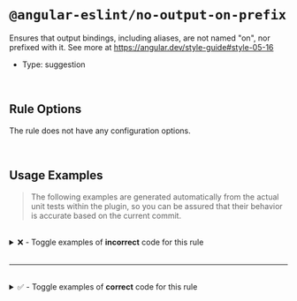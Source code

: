 <!--

  DO NOT EDIT.

  This markdown file was autogenerated using a mixture of the following files as the source of truth for its data:
  - ../../src/rules/no-output-on-prefix.ts
  - ../../tests/rules/no-output-on-prefix/cases.ts

  In order to update this file, it is therefore those files which need to be updated, as well as potentially the generator script:
  - ../../../../tools/scripts/generate-rule-docs.ts

-->

<br>

# `@angular-eslint/no-output-on-prefix`

Ensures that output bindings, including aliases, are not named "on", nor prefixed with it. See more at https://angular.dev/style-guide#style-05-16

- Type: suggestion

<br>

## Rule Options

The rule does not have any configuration options.

<br>

## Usage Examples

> The following examples are generated automatically from the actual unit tests within the plugin, so you can be assured that their behavior is accurate based on the current commit.

<br>

<details>
<summary>❌ - Toggle examples of <strong>incorrect</strong> code for this rule</summary>

<br>

#### Default Config

```json
{
  "rules": {
    "@angular-eslint/no-output-on-prefix": [
      "error"
    ]
  }
}
```

<br>

#### ❌ Invalid Code

```ts
@Component({
  outputs: ['on']
            ~~~~
})
class Test {}
```

<br>

---

<br>

#### Default Config

```json
{
  "rules": {
    "@angular-eslint/no-output-on-prefix": [
      "error"
    ]
  }
}
```

<br>

#### ❌ Invalid Code

```ts
@Directive({
  inputs: [onCredit],
  'outputs': [onLevel, `test: on`, onFunction()],
                       ~~~~~~~~~~
})
class Test {}
```

<br>

---

<br>

#### Default Config

```json
{
  "rules": {
    "@angular-eslint/no-output-on-prefix": [
      "error"
    ]
  }
}
```

<br>

#### ❌ Invalid Code

```ts
@Component({
  ['outputs']: ['onTest: test', ...onArray],
                ~~~~~~~~~~~~~~
})
class Test {}
```

<br>

---

<br>

#### Default Config

```json
{
  "rules": {
    "@angular-eslint/no-output-on-prefix": [
      "error"
    ]
  }
}
```

<br>

#### ❌ Invalid Code

```ts
@Directive({
  [`outputs`]: ['onTest: test', ...onArray],
                ~~~~~~~~~~~~~~
})
class Test {}
```

<br>

---

<br>

#### Default Config

```json
{
  "rules": {
    "@angular-eslint/no-output-on-prefix": [
      "error"
    ]
  }
}
```

<br>

#### ❌ Invalid Code

```ts
@Component()
class Test {
  @Output() on: EventEmitter<any> = new EventEmitter<{}>();
            ~~
}
```

<br>

---

<br>

#### Default Config

```json
{
  "rules": {
    "@angular-eslint/no-output-on-prefix": [
      "error"
    ]
  }
}
```

<br>

#### ❌ Invalid Code

```ts
@Component()
class Test {
  on = output();
  ~~
}
```

<br>

---

<br>

#### Default Config

```json
{
  "rules": {
    "@angular-eslint/no-output-on-prefix": [
      "error"
    ]
  }
}
```

<br>

#### ❌ Invalid Code

```ts
@Directive()
class Test {
  @Output() @Custom('on') 'onPrefix' = new EventEmitter<void>();
                          ~~~~~~~~~~
}
```

<br>

---

<br>

#### Default Config

```json
{
  "rules": {
    "@angular-eslint/no-output-on-prefix": [
      "error"
    ]
  }
}
```

<br>

#### ❌ Invalid Code

```ts
@Directive()
class Test {
  'onPrefix' = output();
  ~~~~~~~~~~
}
```

<br>

---

<br>

#### Default Config

```json
{
  "rules": {
    "@angular-eslint/no-output-on-prefix": [
      "error"
    ]
  }
}
```

<br>

#### ❌ Invalid Code

```ts
@Component()
class Test {
  @Custom() @Output(`on`) _on = getOutput();
                    ~~~~
}
```

<br>

---

<br>

#### Default Config

```json
{
  "rules": {
    "@angular-eslint/no-output-on-prefix": [
      "error"
    ]
  }
}
```

<br>

#### ❌ Invalid Code

```ts
@Component()
class Test {
  _on = output({ alias: `on` });
                        ~~~~
}
```

<br>

---

<br>

#### Default Config

```json
{
  "rules": {
    "@angular-eslint/no-output-on-prefix": [
      "error"
    ]
  }
}
```

<br>

#### ❌ Invalid Code

```ts
@Directive()
class Test {
  @Output('onPrefix') _on = (this.subject$ as Subject<{on: boolean}>).pipe();
          ~~~~~~~~~~
}
```

<br>

---

<br>

#### Default Config

```json
{
  "rules": {
    "@angular-eslint/no-output-on-prefix": [
      "error"
    ]
  }
}
```

<br>

#### ❌ Invalid Code

```ts
@Directive()
class Test {
  _on = output({ alias: 'onPrefix' });
                        ~~~~~~~~~~
}
```

<br>

---

<br>

#### Default Config

```json
{
  "rules": {
    "@angular-eslint/no-output-on-prefix": [
      "error"
    ]
  }
}
```

<br>

#### ❌ Invalid Code

```ts
@Component()
class Test {
  @Output('getter') get 'on-getter'() {}
                        ~~~~~~~~~~~
}
```

<br>

---

<br>

#### Default Config

```json
{
  "rules": {
    "@angular-eslint/no-output-on-prefix": [
      "error"
    ]
  }
}
```

<br>

#### ❌ Invalid Code

```ts
@Injectable()
class Test {
  @Output('on') onPrefix = this.getOutput();
          ~~~~  ~~~~~~~~
}
```

<br>

---

<br>

#### Default Config

```json
{
  "rules": {
    "@angular-eslint/no-output-on-prefix": [
      "error"
    ]
  }
}
```

<br>

#### ❌ Invalid Code

```ts
@Injectable()
class Test {
  onPrefix = output({ alias: 'on' });
  ~~~~~~~~                   ~~~~
}
```

</details>

<br>

---

<br>

<details>
<summary>✅ - Toggle examples of <strong>correct</strong> code for this rule</summary>

<br>

#### Default Config

```json
{
  "rules": {
    "@angular-eslint/no-output-on-prefix": [
      "error"
    ]
  }
}
```

<br>

#### ✅ Valid Code

```ts
class Test {}
```

<br>

---

<br>

#### Default Config

```json
{
  "rules": {
    "@angular-eslint/no-output-on-prefix": [
      "error"
    ]
  }
}
```

<br>

#### ✅ Valid Code

```ts
@Page({
  outputs: ['on', onChange, `onLine`, 'on: on2', 'offline: on', ...onCheck, onOutput()],
})
class Test {}
```

<br>

---

<br>

#### Default Config

```json
{
  "rules": {
    "@angular-eslint/no-output-on-prefix": [
      "error"
    ]
  }
}
```

<br>

#### ✅ Valid Code

```ts
@Component()
class Test {
  on = new EventEmitter();
}
```

<br>

---

<br>

#### Default Config

```json
{
  "rules": {
    "@angular-eslint/no-output-on-prefix": [
      "error"
    ]
  }
}
```

<br>

#### ✅ Valid Code

```ts
@Directive()
class Test {
  @Output() buttonChange = new EventEmitter<'on'>();
}
```

<br>

---

<br>

#### Default Config

```json
{
  "rules": {
    "@angular-eslint/no-output-on-prefix": [
      "error"
    ]
  }
}
```

<br>

#### ✅ Valid Code

```ts
@Directive()
class Test {
  buttonChange = output<'on'>();
}
```

<br>

---

<br>

#### Default Config

```json
{
  "rules": {
    "@angular-eslint/no-output-on-prefix": [
      "error"
    ]
  }
}
```

<br>

#### ✅ Valid Code

```ts
@Component()
class Test {
  @Output() On = new EventEmitter<{ on: onType }>();
}
```

<br>

---

<br>

#### Default Config

```json
{
  "rules": {
    "@angular-eslint/no-output-on-prefix": [
      "error"
    ]
  }
}
```

<br>

#### ✅ Valid Code

```ts
@Component()
class Test {
  On = output<{ on: onType }>();
}
```

<br>

---

<br>

#### Default Config

```json
{
  "rules": {
    "@angular-eslint/no-output-on-prefix": [
      "error"
    ]
  }
}
```

<br>

#### ✅ Valid Code

```ts
@Directive()
class Test {
  @Output(`one`) ontype = new EventEmitter<{ bar: string, on: boolean }>();
}
```

<br>

---

<br>

#### Default Config

```json
{
  "rules": {
    "@angular-eslint/no-output-on-prefix": [
      "error"
    ]
  }
}
```

<br>

#### ✅ Valid Code

```ts
@Directive()
class Test {
  ontype = output<{ bar: string, on: boolean }>({ alias: `one` });
}
```

<br>

---

<br>

#### Default Config

```json
{
  "rules": {
    "@angular-eslint/no-output-on-prefix": [
      "error"
    ]
  }
}
```

<br>

#### ✅ Valid Code

```ts
@Component()
class Test {
  @Output('oneProp') common = new EventEmitter<ComplextOn>();
}
```

<br>

---

<br>

#### Default Config

```json
{
  "rules": {
    "@angular-eslint/no-output-on-prefix": [
      "error"
    ]
  }
}
```

<br>

#### ✅ Valid Code

```ts
@Component()
class Test {
  common = output<ComplextOn>({ alias: 'oneProp' });
}
```

<br>

---

<br>

#### Default Config

```json
{
  "rules": {
    "@angular-eslint/no-output-on-prefix": [
      "error"
    ]
  }
}
```

<br>

#### ✅ Valid Code

```ts
@Directive()
class Test<On> {
  @Output() ON = new EventEmitter<On>();
}
```

<br>

---

<br>

#### Default Config

```json
{
  "rules": {
    "@angular-eslint/no-output-on-prefix": [
      "error"
    ]
  }
}
```

<br>

#### ✅ Valid Code

```ts
@Directive()
class Test<On> {
  ON = output<On>();
}
```

<br>

---

<br>

#### Default Config

```json
{
  "rules": {
    "@angular-eslint/no-output-on-prefix": [
      "error"
    ]
  }
}
```

<br>

#### ✅ Valid Code

```ts
const on = 'on';
@Component()
class Test {
  @Output(on) touchMove: EventEmitter<{ action: 'on' | 'off' }> = new EventEmitter<{ action: 'on' | 'off' }>();
}
```

<br>

---

<br>

#### Default Config

```json
{
  "rules": {
    "@angular-eslint/no-output-on-prefix": [
      "error"
    ]
  }
}
```

<br>

#### ✅ Valid Code

```ts
const on = 'on';
@Component()
class Test {
  touchMove = output<{ action: 'on' | 'off' }>({ alias: on });
}
```

<br>

---

<br>

#### Default Config

```json
{
  "rules": {
    "@angular-eslint/no-output-on-prefix": [
      "error"
    ]
  }
}
```

<br>

#### ✅ Valid Code

```ts
const test = 'on';
const on = 'on';
@Directive()
class Test {
  @Output(test) [on]: EventEmitter<OnTest>;
}
```

<br>

---

<br>

#### Default Config

```json
{
  "rules": {
    "@angular-eslint/no-output-on-prefix": [
      "error"
    ]
  }
}
```

<br>

#### ✅ Valid Code

```ts
const test = 'on';
const on = 'on';
@Directive()
class Test {
  [on] = output<OnTest>({ alias: test });
}
```

<br>

---

<br>

#### Default Config

```json
{
  "rules": {
    "@angular-eslint/no-output-on-prefix": [
      "error"
    ]
  }
}
```

<br>

#### ✅ Valid Code

```ts
@Directive({
  selector: 'foo',
})
class Test {
  @Output() get 'getter'() {}
}
```

</details>

<br>
